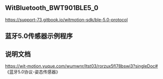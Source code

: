 ## WitBluetooth_BWT901BLE5_0

https://support-73.gitbook.io/witmotion-sdk/ble-5.0-protocol

## 蓝牙5.0传感器示例程序

## 说明文档

https://wit-motion.yuque.com/wumwnr/ltst03/rorzux5fl78bswi3?singleDoc# 《蓝牙5.0协议-姿态传感器》



